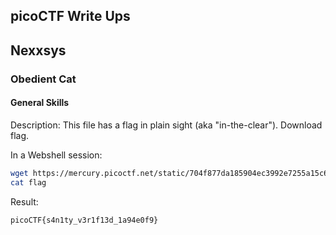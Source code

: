 ## picoCTF Write Ups

Nexxsys
---------------------------------------


### Obedient Cat
#### General Skills
Description: This file has a flag in plain sight (aka "in-the-clear"). Download flag.

In a Webshell session:
```bash
wget https://mercury.picoctf.net/static/704f877da185904ec3992e7255a15c6c/flag
cat flag
```
Result: 
```bash
picoCTF{s4n1ty_v3r1f13d_1a94e0f9}
```